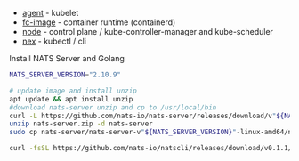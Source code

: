 
- [agent](https://github.com/synadia-io/nex/blob/main/agent) - kubelet
- [fc-image](https://github.com/synadia-io/nex/blob/main/agent/fc-image) -  container runtime (containerd)
- [node](https://github.com/synadia-io/nex/blob/main/internal/node) - control plane / kube-controller-manager and kube-scheduler
- [nex](https://github.com/synadia-io/nex/blob/main/nex) - kubectl / cli








Install NATS Server and Golang
```bash
NATS_SERVER_VERSION="2.10.9"

# update image and install unzip
apt update && apt install unzip
#download nats-server unzip and cp to /usr/local/bin
curl -L https://github.com/nats-io/nats-server/releases/download/v"${NATS_SERVER_VERSION}"/nats-server-v"${NATS_SERVER_VERSION}"-linux-amd64.zip -o nats-server.zip
unzip nats-server.zip -d nats-server
sudo cp nats-server/nats-server-v"${NATS_SERVER_VERSION}"-linux-amd64/nats-server /usr/local/bin

curl -fsSL https://github.com/nats-io/natscli/releases/download/v0.1.1/nats-0.1.1-amd64.deb 
```


